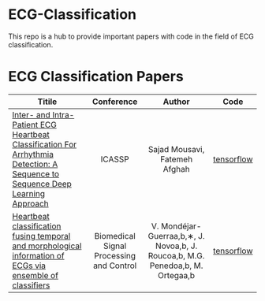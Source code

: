 # ECG-Classification
This repo is a hub to provide important papers with code in the field of ECG classification.

# ECG Classification Papers


| Titile      | Conference     | Author     | Code     |
| ---------- | :-----------:  | :-----------: |:-----------: |
| [Inter- and Intra-Patient ECG Heartbeat Classification For Arrhythmia Detection: A Sequence to Sequence Deep Learning Approach](https://arxiv.org/pdf/1812.07421.pdf) | ICASSP |   Sajad Mousavi, Fatemeh Afghah   | [tensorflow](https://github.com/SajadMo/ECG-Heartbeat-Classification-seq2seq-model) |
| [Heartbeat classification fusing temporal and morphological information of ECGs via ensemble of classifiers](https://sci-hub.tw/https://doi.org/10.1016/j.bspc.2018.08.007) | Biomedical Signal Processing and Control |   V. Mondéjar-Guerraa,b,∗, J. Novoa,b, J. Roucoa,b, M.G. Penedoa,b, M. Ortegaa,b   | [tensorflow](https://github.com/mondejar/ecg-classification) |
